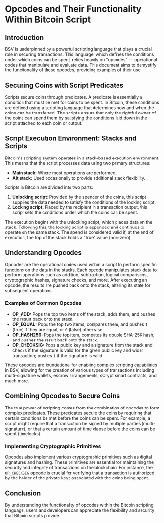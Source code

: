 # Opcodes and Their Functionality Within Bitcoin Script

## Introduction
BSV is underpinned by a powerful scripting language that plays a crucial role in securing transactions. This language, which defines the conditions under which coins can be spent, relies heavily on "opcodes" — operational codes that manipulate and evaluate data. This document aims to demystify the functionality of these opcodes, providing examples of their use.

## Securing Coins with Script Predicates
Scripts secure coins through predicates. A predicate is essentially a condition that must be met for coins to be spent. In Bitcoin, these conditions are defined using a scripting language that determines how and when the coins can be transferred. The scripts ensure that only the rightful owner of the coins can spend them by satisfying the conditions laid down in the script attached to each coin or output.

## Script Execution Environment: Stacks and Scripts
Bitcoin's scripting system operates in a stack-based execution environment. This means that the script processes data using two primary structures:
- **Main stack:** Where most operations are performed.
- **Alt stack:** Used occasionally to provide additional stack flexibility.

Scripts in Bitcoin are divided into two parts:
1. **Unlocking script:** Provided by the spender of the coins, this script supplies the data needed to satisfy the conditions of the locking script.
2. **Locking script:** Placed by the recipient in a transaction output, this script sets the conditions under which the coins can be spent.

The execution begins with the unlocking script, which places data on the stack. Following this, the locking script is appended and continues to operate on the same stack. The spend is considered valid if, at the end of execution, the top of the stack holds a "true" value (non-zero).

## Understanding Opcodes
Opcodes are the operational codes used within a script to perform specific functions on the data in the stacks. Each opcode manipulates stack data to perform operations such as addition, subtraction, logical comparisons, cryptographic hashes, signature checks, and more. After executing an opcode, the results are pushed back onto the stack, altering its state for subsequent operations.

### Examples of Common Opcodes
- **OP_ADD:** Pops the top two items off the stack, adds them, and pushes the result back onto the stack.
- **OP_EQUAL:** Pops the top two items, compares them, and pushes `1` (true) if they are equal, or `0` (false) otherwise.
- **OP_HASH256:** Pops the top item, computes its double SHA-256 hash, and pushes the result back onto the stack.
- **OP_CHECKSIG:** Pops a public key and a signature from the stack and checks if the signature is valid for the given public key and wider transaction; pushes `1` if the signature is valid.

These opcodes are foundational for enabling complex scripting capabilities in BSV, allowing for the creation of various types of transactions including multi-signature wallets, escrow arrangements, sCrypt smart contracts, and much more.

## Combining Opcodes to Secure Coins
The true power of scripting comes from the combination of opcodes to form complex predicates. These predicates secure the coins by requiring that certain conditions be met before the coins can be spent. For example, a script might require that a transaction be signed by multiple parties (multi-signature), or that a certain amount of time elapse before the coins can be spent (timelocks).

### Implementing Cryptographic Primitives
Opcodes also implement various cryptographic primitives such as digital signatures and hashing. These primitives are essential for maintaining the security and integrity of transactions on the blockchain. For instance, the `OP_CHECKSIG` opcode is crucial for verifying that a transaction is authorized by the holder of the private keys associated with the coins being spent.

## Conclusion
By understanding the functionality of opcodes within the Bitcoin scripting language, users and developers can appreciate the flexibility and security that Bitcoin scripts provide.
